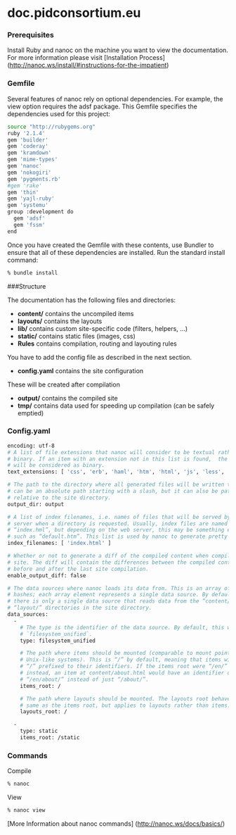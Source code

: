 doc.pidconsortium.eu
====================

### Prerequisites
Install Ruby and nanoc on the machine you want to view the documentation. For more information please visit [Installation Process] (http://nanoc.ws/install/#instructions-for-the-impatient)

### Gemfile
Several features of nanoc rely on optional dependencies. For example, the view option requires the adsf package. This Gemfile specifies the dependencies used for this project:

```bash
source "http://rubygems.org"
ruby '2.1.4'
gem 'builder'
gem 'coderay'
gem 'kramdown'
gem 'mime-types'
gem 'nanoc'
gem 'nokogiri'
gem 'pygments.rb'
#gem 'rake'
gem 'thin'
gem 'yajl-ruby'
gem 'systemu'
group :development do
  gem 'adsf'
  gem 'fssm'
end
```

Once you have created the Gemfile with these contents, use Bundler to ensure that all of these dependencies are installed. Run the standard install command:

```bash
% bundle install 
```

###Structure

The documentation has the following files and directories:

 *  **content/**
    contains the uncompiled items
 *  **layouts/**
    contains the layouts
 *  **lib/**
    contains custom site-specific code (filters, helpers, …)
 *  **static/**
    contains static files (images, css)
 *  **Rules**
    contains compilation, routing and layouting rules

You have to add the config file as described in the next section. 

 *  **config.yaml** 
    contains the site configuration

These will be created after compilation 
 *  **output/**
    contains the compiled site
 *  **tmp/**
    contains data used for speeding up compilation (can be safely emptied)

### Config.yaml 

```bash
encoding: utf-8
# A list of file extensions that nanoc will consider to be textual rather than
# binary. If an item with an extension not in this list is found,  the file
# will be considered as binary.
text_extensions: [ 'css', 'erb', 'haml', 'htm', 'html', 'js', 'less', 'markdown', 'md', 'php', 'rb', 'sass', 'scss', 'txt', 'xhtml', 'xml', 'atom' ]

# The path to the directory where all generated files will be written to. This
# can be an absolute path starting with a slash, but it can also be path
# relative to the site directory.
output_dir: output

# A list of index filenames, i.e. names of files that will be served by a web
# server when a directory is requested. Usually, index files are named
# “index.hml”, but depending on the web server, this may be something else,
# such as “default.htm”. This list is used by nanoc to generate pretty URLs.
index_filenames: [ 'index.html' ]

# Whether or not to generate a diff of the compiled content when compiling a
# site. The diff will contain the differences between the compiled content
# before and after the last site compilation.
enable_output_diff: false

# The data sources where nanoc loads its data from. This is an array of
# hashes; each array element represents a single data source. By default,
# there is only a single data source that reads data from the “content/” and
# “layout/” directories in the site directory.
data_sources:
  -
    # The type is the identifier of the data source. By default, this will be
    # `filesystem_unified`.
    type: filesystem_unified

    # The path where items should be mounted (comparable to mount points in
    # Unix-like systems). This is “/” by default, meaning that items will have
    # “/” prefixed to their identifiers. If the items root were “/en/”
    # instead, an item at content/about.html would have an identifier of
    # “/en/about/” instead of just “/about/”.
    items_root: /

    # The path where layouts should be mounted. The layouts root behaves the
    # same as the items root, but applies to layouts rather than items.
    layouts_root: /

  -
    type: static
    items_root: /static

```

### Commands


Compile 
```bash
% nanoc
```

View 
```bash
% nanoc view
```
[More Information about nanoc commands] (http://nanoc.ws/docs/basics/)
